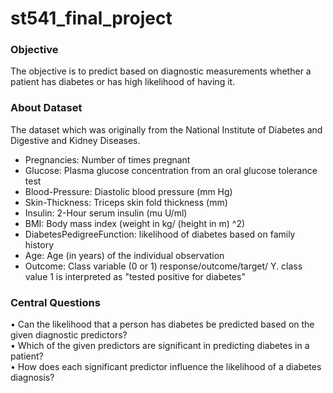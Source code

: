# st541_final_project
### Objective
The objective is to predict based on diagnostic measurements whether a patient has diabetes or has high likelihood of having it.
### About Dataset
The dataset which was originally from the National Institute of Diabetes and Digestive and Kidney Diseases.
- Pregnancies: Number of times pregnant
- Glucose: Plasma glucose concentration from an oral glucose tolerance test
- Blood-Pressure: Diastolic blood pressure (mm Hg)
- Skin-Thickness: Triceps skin fold thickness (mm)
- Insulin: 2-Hour serum insulin (mu U/ml)
- BMI: Body mass index (weight in kg/ (height in m) ^2)
- DiabetesPedigreeFunction: likelihood of diabetes based on family history
- Age: Age (in years) of the individual observation
- Outcome: Class variable (0 or 1) response/outcome/target/ Y. class value 1 is interpreted as "tested positive for diabetes"
### Central Questions
• Can the likelihood that a person has diabetes be predicted based on the given diagnostic predictors?  
• Which of the given predictors are significant in predicting diabetes in a patient?  
• How does each significant predictor influence the likelihood of a diabetes diagnosis?

